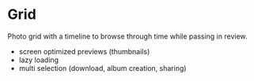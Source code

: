 # Grid
Photo grid with a timeline to browse through time while passing in review.

 - screen optimized previews (thumbnails)
 - lazy loading
 - multi selection (download, album creation, sharing)
